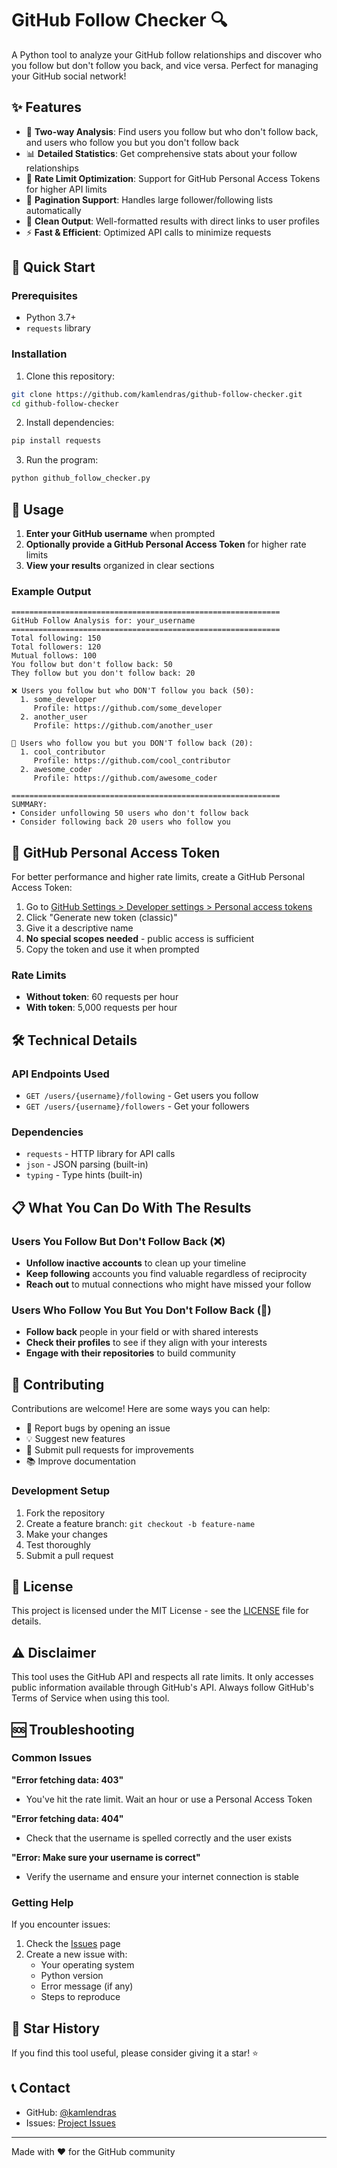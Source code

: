 # GitHub Follow Checker 🔍

A Python tool to analyze your GitHub follow relationships and discover who you follow but don't follow you back, and vice versa. Perfect for managing your GitHub social network!

## ✨ Features

- 🔄 **Two-way Analysis**: Find users you follow but who don't follow back, and users who follow you but you don't follow back
- 📊 **Detailed Statistics**: Get comprehensive stats about your follow relationships
- 🚀 **Rate Limit Optimization**: Support for GitHub Personal Access Tokens for higher API limits
- 📄 **Pagination Support**: Handles large follower/following lists automatically
- 🎨 **Clean Output**: Well-formatted results with direct links to user profiles
- ⚡ **Fast & Efficient**: Optimized API calls to minimize requests

## 🚀 Quick Start

### Prerequisites

- Python 3.7+
- `requests` library

### Installation

1. Clone this repository:
```bash
git clone https://github.com/kamlendras/github-follow-checker.git
cd github-follow-checker
```

2. Install dependencies:
```bash
pip install requests
```

3. Run the program:
```bash
python github_follow_checker.py
```

## 📖 Usage

1. **Enter your GitHub username** when prompted
2. **Optionally provide a GitHub Personal Access Token** for higher rate limits
3. **View your results** organized in clear sections

### Example Output

```
============================================================
GitHub Follow Analysis for: your_username
============================================================
Total following: 150
Total followers: 120
Mutual follows: 100
You follow but don't follow back: 50
They follow but you don't follow back: 20

❌ Users you follow but who DON'T follow you back (50):
  1. some_developer
     Profile: https://github.com/some_developer
  2. another_user
     Profile: https://github.com/another_user

👥 Users who follow you but you DON'T follow back (20):
  1. cool_contributor
     Profile: https://github.com/cool_contributor
  2. awesome_coder
     Profile: https://github.com/awesome_coder

============================================================
SUMMARY:
• Consider unfollowing 50 users who don't follow back
• Consider following back 20 users who follow you
```

## 🔑 GitHub Personal Access Token

For better performance and higher rate limits, create a GitHub Personal Access Token:

1. Go to [GitHub Settings > Developer settings > Personal access tokens](https://github.com/settings/tokens)
2. Click "Generate new token (classic)"
3. Give it a descriptive name
4. **No special scopes needed** - public access is sufficient
5. Copy the token and use it when prompted

### Rate Limits
- **Without token**: 60 requests per hour
- **With token**: 5,000 requests per hour

## 🛠️ Technical Details

### API Endpoints Used
- `GET /users/{username}/following` - Get users you follow
- `GET /users/{username}/followers` - Get your followers

### Dependencies
- `requests` - HTTP library for API calls
- `json` - JSON parsing (built-in)
- `typing` - Type hints (built-in)

## 📋 What You Can Do With The Results

### Users You Follow But Don't Follow Back (❌)
- **Unfollow inactive accounts** to clean up your timeline
- **Keep following** accounts you find valuable regardless of reciprocity
- **Reach out** to mutual connections who might have missed your follow

### Users Who Follow You But You Don't Follow Back (👥)
- **Follow back** people in your field or with shared interests
- **Check their profiles** to see if they align with your interests
- **Engage with their repositories** to build community

## 🤝 Contributing

Contributions are welcome! Here are some ways you can help:

- 🐛 Report bugs by opening an issue
- 💡 Suggest new features
- 🔧 Submit pull requests for improvements
- 📚 Improve documentation

### Development Setup

1. Fork the repository
2. Create a feature branch: `git checkout -b feature-name`
3. Make your changes
4. Test thoroughly
5. Submit a pull request

## 📄 License

This project is licensed under the MIT License - see the [LICENSE](LICENSE) file for details.

## ⚠️ Disclaimer

This tool uses the GitHub API and respects all rate limits. It only accesses public information available through GitHub's API. Always follow GitHub's Terms of Service when using this tool.

## 🆘 Troubleshooting

### Common Issues

**"Error fetching data: 403"**
- You've hit the rate limit. Wait an hour or use a Personal Access Token

**"Error fetching data: 404"**
- Check that the username is spelled correctly and the user exists

**"Error: Make sure your username is correct"**
- Verify the username and ensure your internet connection is stable

### Getting Help

If you encounter issues:
1. Check the [Issues](https://github.com/kamlendras/github-follow-checker/issues) page
2. Create a new issue with:
   - Your operating system
   - Python version
   - Error message (if any)
   - Steps to reproduce

## 🌟 Star History

If you find this tool useful, please consider giving it a star! ⭐

## 📞 Contact

- GitHub: [@kamlendras](https://github.com/kamlendras)
- Issues: [Project Issues](https://github.com/kamlendras/github-follow-checker/issues)

---

Made with ❤️ for the GitHub community